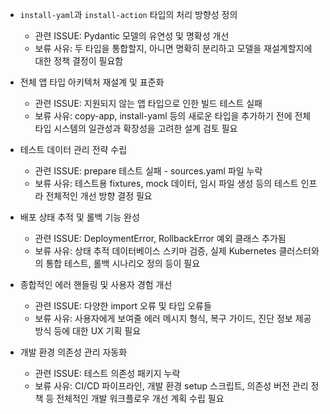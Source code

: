 - `install-yaml`과 `install-action` 타입의 처리 방향성 정의
  - 관련 ISSUE: Pydantic 모델의 유연성 및 명확성 개선
  - 보류 사유: 두 타입을 통합할지, 아니면 명확히 분리하고 모델을 재설계할지에 대한 정책 결정이 필요함

- 전체 앱 타입 아키텍처 재설계 및 표준화
  - 관련 ISSUE: 지원되지 않는 앱 타입으로 인한 빌드 테스트 실패
  - 보류 사유: copy-app, install-yaml 등의 새로운 타입을 추가하기 전에 전체 타입 시스템의 일관성과 확장성을 고려한 설계 검토 필요

- 테스트 데이터 관리 전략 수립
  - 관련 ISSUE: prepare 테스트 실패 - sources.yaml 파일 누락
  - 보류 사유: 테스트용 fixtures, mock 데이터, 임시 파일 생성 등의 테스트 인프라 전체적인 개선 방향 결정 필요

- 배포 상태 추적 및 롤백 기능 완성
  - 관련 ISSUE: DeploymentError, RollbackError 예외 클래스 추가됨
  - 보류 사유: 상태 추적 데이터베이스 스키마 검증, 실제 Kubernetes 클러스터와의 통합 테스트, 롤백 시나리오 정의 등이 필요

- 종합적인 에러 핸들링 및 사용자 경험 개선
  - 관련 ISSUE: 다양한 import 오류 및 타입 오류들
  - 보류 사유: 사용자에게 보여줄 에러 메시지 형식, 복구 가이드, 진단 정보 제공 방식 등에 대한 UX 기획 필요

- 개발 환경 의존성 관리 자동화
  - 관련 ISSUE: 테스트 의존성 패키지 누락
  - 보류 사유: CI/CD 파이프라인, 개발 환경 setup 스크립트, 의존성 버전 관리 정책 등 전체적인 개발 워크플로우 개선 계획 수립 필요